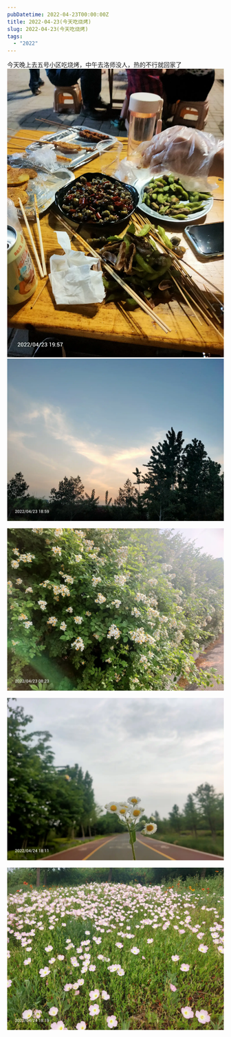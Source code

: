 ```yaml
---
pubDatetime: 2022-04-23T00:00:00Z
title: 2022-04-23(今天吃烧烤)
slug: 2022-04-23(今天吃烧烤)
tags:
  - "2022"
---
```


今天晚上去五号小区吃烧烤，中午去洛师没人，热的不行就回家了
![](../../img/6904315-0c8bda39f286598e.jpg)
![](../../img/6904315-a19a3be60cff2f51.jpg)

![](../../img/6904315-6b8f7da1bb29d361.jpg)

![](../../img/6904315-2dba5185b055a6d6.jpg)

![](../../img/6904315-d2a0ed94e6b8038e.jpg)
